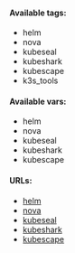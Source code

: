 #### Available tags:
- helm
- nova
- kubeseal
- kubeshark
- kubescape
- k3s_tools

#### Available vars:
- helm
- nova
- kubeseal
- kubeshark
- kubescape

#### URLs:
- [helm](https://github.com/helm/helm/releases)
- [nova](https://github.com/FairwindsOps/nova/releases)
- [kubeseal](https://github.com/bitnami-labs/sealed-secrets/releases)
- [kubeshark](https://github.com/kubeshark/kubeshark/releases)
- [kubescape](https://github.com/kubescape/kubescape/releases)
